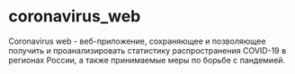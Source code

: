 # coronavirus_web
Coronavirus web - веб-приложение, сохраняющее и позволяющее получить и проанализировать статистику распространения COVID-19 в регионах России, а также принимаемые меры по борьбе с пандемией.
